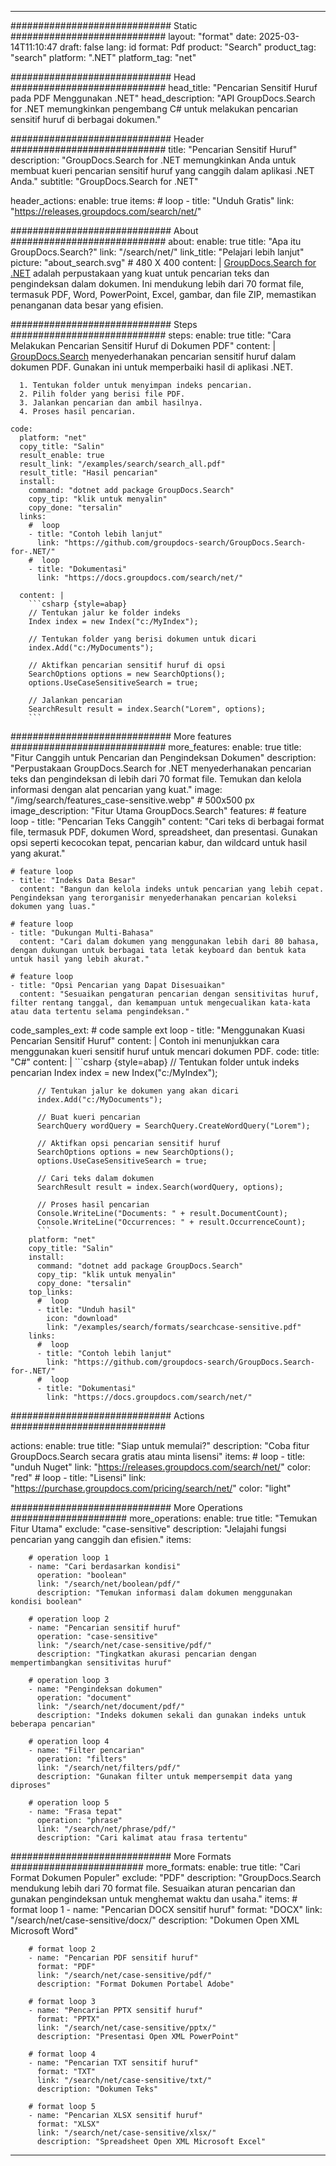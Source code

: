 
---
############################# Static ############################
layout: "format"
date:  2025-03-14T11:10:47
draft: false
lang: id
format: Pdf
product: "Search"
product_tag: "search"
platform: ".NET"
platform_tag: "net"

############################# Head ############################
head_title: "Pencarian Sensitif Huruf pada PDF Menggunakan .NET"
head_description: "API GroupDocs.Search for .NET memungkinkan pengembang C# untuk melakukan pencarian sensitif huruf di berbagai dokumen."

############################# Header ############################
title: "Pencarian Sensitif Huruf" 
description: "GroupDocs.Search for .NET memungkinkan Anda untuk membuat kueri pencarian sensitif huruf yang canggih dalam aplikasi .NET Anda."
subtitle: "GroupDocs.Search for .NET" 

header_actions:
  enable: true
  items:
    #  loop
    - title: "Unduh Gratis"
      link: "https://releases.groupdocs.com/search/net/"
      
############################# About ############################
about:
    enable: true
    title: "Apa itu GroupDocs.Search?"
    link: "/search/net/"
    link_title: "Pelajari lebih lanjut"
    picture: "about_search.svg" # 480 X 400
    content: |
       [GroupDocs.Search for .NET](/search/net/) adalah perpustakaan yang kuat untuk pencarian teks dan pengindeksan dalam dokumen. Ini mendukung lebih dari 70 format file, termasuk PDF, Word, PowerPoint, Excel, gambar, dan file ZIP, memastikan penanganan data besar yang efisien.

############################# Steps ############################
steps:
    enable: true
    title: "Cara Melakukan Pencarian Sensitif Huruf di Dokumen PDF"
    content: |
      [GroupDocs.Search](/search/net/) menyederhanakan pencarian sensitif huruf dalam dokumen PDF. Gunakan ini untuk memperbaiki hasil di aplikasi .NET.
      
      1. Tentukan folder untuk menyimpan indeks pencarian.
      2. Pilih folder yang berisi file PDF.
      3. Jalankan pencarian dan ambil hasilnya.
      4. Proses hasil pencarian.
   
    code:
      platform: "net"
      copy_title: "Salin"
      result_enable: true
      result_link: "/examples/search/search_all.pdf"
      result_title: "Hasil pencarian"
      install:
        command: "dotnet add package GroupDocs.Search"
        copy_tip: "klik untuk menyalin"
        copy_done: "tersalin"
      links:
        #  loop
        - title: "Contoh lebih lanjut"
          link: "https://github.com/groupdocs-search/GroupDocs.Search-for-.NET/"
        #  loop
        - title: "Dokumentasi"
          link: "https://docs.groupdocs.com/search/net/"
          
      content: |
        ```csharp {style=abap}
        // Tentukan jalur ke folder indeks
        Index index = new Index("c:/MyIndex");

        // Tentukan folder yang berisi dokumen untuk dicari
        index.Add("c:/MyDocuments");

        // Aktifkan pencarian sensitif huruf di opsi
        SearchOptions options = new SearchOptions();
        options.UseCaseSensitiveSearch = true;

        // Jalankan pencarian
        SearchResult result = index.Search("Lorem", options);
        ```            

############################# More features ############################
more_features:
  enable: true
  title: "Fitur Canggih untuk Pencarian dan Pengindeksan Dokumen"
  description: "Perpustakaan GroupDocs.Search for .NET menyederhanakan pencarian teks dan pengindeksan di lebih dari 70 format file. Temukan dan kelola informasi dengan alat pencarian yang kuat."
  image: "/img/search/features_case-sensitive.webp" # 500x500 px
  image_description: "Fitur Utama GroupDocs.Search"
  features:
    # feature loop
    - title: "Pencarian Teks Canggih"
      content: "Cari teks di berbagai format file, termasuk PDF, dokumen Word, spreadsheet, dan presentasi. Gunakan opsi seperti kecocokan tepat, pencarian kabur, dan wildcard untuk hasil yang akurat."

    # feature loop
    - title: "Indeks Data Besar"
      content: "Bangun dan kelola indeks untuk pencarian yang lebih cepat. Pengindeksan yang terorganisir menyederhanakan pencarian koleksi dokumen yang luas."

    # feature loop
    - title: "Dukungan Multi-Bahasa"
      content: "Cari dalam dokumen yang menggunakan lebih dari 80 bahasa, dengan dukungan untuk berbagai tata letak keyboard dan bentuk kata untuk hasil yang lebih akurat."

    # feature loop
    - title: "Opsi Pencarian yang Dapat Disesuaikan"
      content: "Sesuaikan pengaturan pencarian dengan sensitivitas huruf, filter rentang tanggal, dan kemampuan untuk mengecualikan kata-kata atau data tertentu selama pengindeksan."
      
  code_samples_ext:
    # code sample ext loop
    - title: "Menggunakan Kuasi Pencarian Sensitif Huruf"
      content: |
        Contoh ini menunjukkan cara menggunakan kueri sensitif huruf untuk mencari dokumen PDF.
      code:
        title: "C#"
        content: |
          ```csharp {style=abap}
          // Tentukan folder untuk indeks pencarian
          Index index = new Index("c:/MyIndex");
              
          // Tentukan jalur ke dokumen yang akan dicari
          index.Add("c:/MyDocuments");

          // Buat kueri pencarian
          SearchQuery wordQuery = SearchQuery.CreateWordQuery("Lorem");

          // Aktifkan opsi pencarian sensitif huruf
          SearchOptions options = new SearchOptions();
          options.UseCaseSensitiveSearch = true;

          // Cari teks dalam dokumen
          SearchResult result = index.Search(wordQuery, options);
          
          // Proses hasil pencarian
          Console.WriteLine("Documents: " + result.DocumentCount);
          Console.WriteLine("Occurrences: " + result.OccurrenceCount);
          ```
        platform: "net"
        copy_title: "Salin"
        install:
          command: "dotnet add package GroupDocs.Search"
          copy_tip: "klik untuk menyalin"
          copy_done: "tersalin"
        top_links:
          #  loop
          - title: "Unduh hasil"
            icon: "download"
            link: "/examples/search/formats/searchcase-sensitive.pdf"
        links:
          #  loop
          - title: "Contoh lebih lanjut"
            link: "https://github.com/groupdocs-search/GroupDocs.Search-for-.NET/"
          #  loop
          - title: "Dokumentasi"
            link: "https://docs.groupdocs.com/search/net/"
            

            


############################# Actions ############################

actions:
  enable: true
  title: "Siap untuk memulai?"
  description: "Coba fitur GroupDocs.Search secara gratis atau minta lisensi"
  items:
    #  loop
    - title: "unduh Nuget"
      link: "https://releases.groupdocs.com/search/net/"
      color: "red"
        #  loop
    - title: "Lisensi"
      link: "https://purchase.groupdocs.com/pricing/search/net/"
      color: "light"


############################# More Operations #####################
more_operations:
    enable: true
    title: "Temukan Fitur Utama"
    exclude: "case-sensitive"
    description: "Jelajahi fungsi pencarian yang canggih dan efisien."
    items: 
          
        # operation loop 1
        - name: "Cari berdasarkan kondisi"
          operation: "boolean"
          link: "/search/net/boolean/pdf/"
          description: "Temukan informasi dalam dokumen menggunakan kondisi boolean"

        # operation loop 2
        - name: "Pencarian sensitif huruf"
          operation: "case-sensitive"
          link: "/search/net/case-sensitive/pdf/"
          description: "Tingkatkan akurasi pencarian dengan mempertimbangkan sensitivitas huruf"

        # operation loop 3
        - name: "Pengindeksan dokumen"
          operation: "document"
          link: "/search/net/document/pdf/"
          description: "Indeks dokumen sekali dan gunakan indeks untuk beberapa pencarian"

        # operation loop 4
        - name: "Filter pencarian"
          operation: "filters"
          link: "/search/net/filters/pdf/"
          description: "Gunakan filter untuk mempersempit data yang diproses"

        # operation loop 5
        - name: "Frasa tepat"
          operation: "phrase"
          link: "/search/net/phrase/pdf/"
          description: "Cari kalimat atau frasa tertentu"
          
        
          
############################# More Formats ########################
more_formats:
    enable: true
    title: "Cari Format Dokumen Populer"
    exclude: "PDF"
    description: "GroupDocs.Search mendukung lebih dari 70 format file. Sesuaikan aturan pencarian dan gunakan pengindeksan untuk menghemat waktu dan usaha."
    items: 
        # format loop 1
        - name: "Pencarian DOCX sensitif huruf"
          format: "DOCX"
          link: "/search/net/case-sensitive/docx/"
          description: "Dokumen Open XML Microsoft Word"
          
        # format loop 2
        - name: "Pencarian PDF sensitif huruf"
          format: "PDF"
          link: "/search/net/case-sensitive/pdf/"
          description: "Format Dokumen Portabel Adobe"
          
        # format loop 3
        - name: "Pencarian PPTX sensitif huruf"
          format: "PPTX"
          link: "/search/net/case-sensitive/pptx/"
          description: "Presentasi Open XML PowerPoint"

        # format loop 4
        - name: "Pencarian TXT sensitif huruf"
          format: "TXT"
          link: "/search/net/case-sensitive/txt/"
          description: "Dokumen Teks"
          
        # format loop 5
        - name: "Pencarian XLSX sensitif huruf"
          format: "XLSX"
          link: "/search/net/case-sensitive/xlsx/"
          description: "Spreadsheet Open XML Microsoft Excel"
  

---